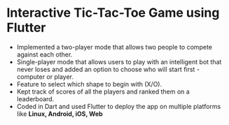 # Interactive Tic-Tac-Toe Game using Flutter

- Implemented a two-player mode that allows two people to compete against each other.
- Single-player mode that allows users to play with an intelligent bot that never loses and added an option to choose who will start first - computer or player.
- Feature to select which shape to begin with (X/O).
- Kept track of scores of all the players and ranked them on a leaderboard.
- Coded in Dart and used Flutter to deploy the app on multiple platforms like **Linux, Android, iOS, Web**
